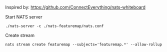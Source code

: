 

Inspired by: https://github.com/ConnectEverything/nats-whiteboard

Start NATS server
```
./nats-server -c ./nats-featuremap/nats.conf
```

Create stream
```
nats stream create featuremap --subjects='featuremap.*' --allow-rollup
```

